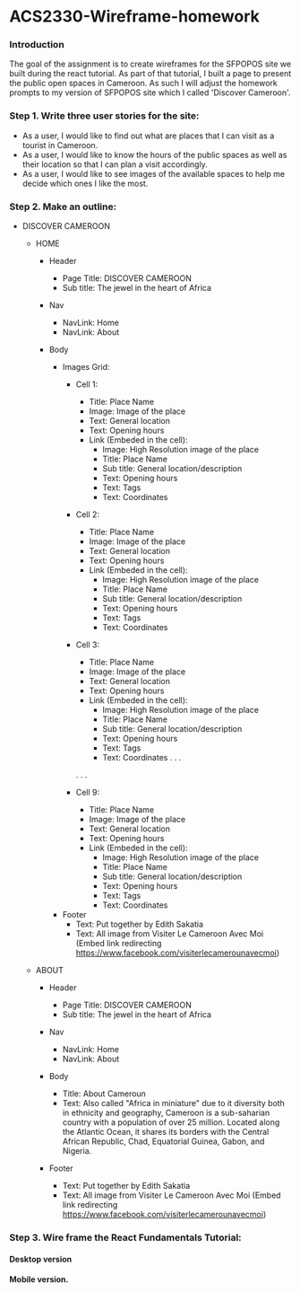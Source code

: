 # ACS2330-Wireframe-homework

### Introduction

The goal of the assignment is to create wireframes for the SFPOPOS site we built during the react tutorial. As part of that tutorial, I built a page to present the public open spaces in Cameroon. As such I will adjust the homework prompts to my version of SFPOPOS site which I called 'Discover Cameroon'. 

### Step 1. Write three user stories for the site: 

- As a user, I would like to find out what are places that I can visit as a tourist in Cameroon. 
- As a user, I would like to know the hours of the public spaces as well as their location so that I can plan a visit accordingly.
- As a user, I would like to see images of the available spaces to help me decide which ones I like the most.

### Step 2. Make an outline: 

- DISCOVER CAMEROON

  - HOME
  
    - Header
      - Page Title: DISCOVER CAMEROON
      - Sub title: The jewel in the heart of Africa
      
    - Nav
      - NavLink: Home
      - NavLink: About
      
    - Body
  
        - Images Grid:
          - Cell 1:
              - Title: Place Name             
              - Image: Image of the place
              - Text: General location 
              - Text: Opening hours 
              - Link (Embeded in the cell): 
                  - Image: High Resolution image of the place
                  - Title: Place Name
                  - Sub title: General location/description
                  - Text: Opening hours
                  - Text: Tags
                  - Text: Coordinates
          - Cell 2:
              - Title: Place Name
              - Image: Image of the place
              - Text: General location 
              - Text: Opening hours
              - Link (Embeded in the cell): 
                  - Image: High Resolution image of the place
                  - Title: Place Name
                  - Sub title: General location/description
                  - Text: Opening hours
                  - Text: Tags
                  - Text: Coordinates
          - Cell 3:
              - Title: Place Name
              - Image: Image of the place
              - Text: General location 
              - Text: Opening hours 
              - Link (Embeded in the cell): 
                  - Image: High Resolution image of the place
                  - Title: Place Name
                  - Sub title: General location/description
                  - Text: Opening hours
                  - Text: Tags
                  - Text: Coordinates
              .
              .
              .

              .
              .
              .

          - Cell 9:
              - Title: Place Name
              - Image: Image of the place
              - Text: General location 
              - Text: Opening hours 
              - Link (Embeded in the cell): 
                  - Image: High Resolution image of the place
                  - Title: Place Name
                  - Sub title: General location/description
                  - Text: Opening hours
                  - Text: Tags
                  - Text: Coordinates
      - Footer
        - Text: Put together by Edith Sakatia
        - Text: All image from Visiter Le Cameroon Avec Moi (Embed link redirecting https://www.facebook.com/visiterlecamerounavecmoi)
        
  - ABOUT 
  
      - Header
        - Page Title: DISCOVER CAMEROON
        - Sub title: The jewel in the heart of Africa
      
      - Nav
        - NavLink: Home
        - NavLink: About
      
      - Body
        - Title: About Cameroun
        - Text: Also called "Africa in miniature" due to it diversity both in ethnicity and geography, Cameroon is a sub-saharian country with a population of over 25 million. Located along the Atlantic Ocean, it shares its borders with the Central African Republic, Chad, Equatorial Guinea, Gabon, and Nigeria.
      
      - Footer
        - Text: Put together by Edith Sakatia
        - Text: All image from Visiter Le Cameroon Avec Moi (Embed link redirecting https://www.facebook.com/visiterlecamerounavecmoi)

### Step 3. Wire frame the React Fundamentals Tutorial: 

  #### Desktop version
  
  
  
  #### Mobile version.
  
